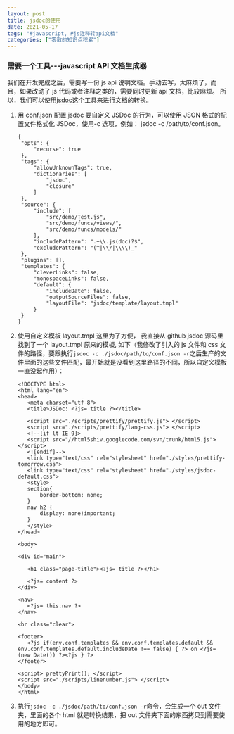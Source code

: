 ```yaml
---
layout: post
title: jsdoc的使用
date: 2021-05-17
tags: "#javascript, #js注释转api文档"
categories: ["零散的知识点积累"]
---
```


### 需要一个工具---javascript API 文档生成器

我们在开发完成之后，需要写一份 js api 说明文档。手动去写，太麻烦了，而且，如果改动了 js 代码或者注释之类的，需要同时更新 api 文档，比较麻烦。
所以，我们可以使用[jsdoc](http://shouce.jb51.net/jsdoc/)这个工具来进行文档的转换。

1. 用 conf.json 配置 jsdoc
   要自定义 JSDoc 的行为，可以使用 JSON 格式的配置文件格式化 JSDoc，使用-c 选项，例如： jsdoc -c /path/to/conf.json。

   ```
   {
    "opts": {
        "recurse": true
    },
    "tags": {
        "allowUnknownTags": true,
        "dictionaries": [
            "jsdoc",
            "closure"
        ]
    },
    "source": {
        "include": [
            "src/demo/Test.js",
            "src/demo/funcs/views/",
            "src/demo/funcs/models/"
        ],
        "includePattern": ".+\\.js(doc)?$",
        "excludePattern": "(^|\\/|\\\\)_"
    },
    "plugins": [],
    "templates": {
        "cleverLinks": false,
        "monospaceLinks": false,
        "default": {
            "includeDate": false,
            "outputSourceFiles": false,
            "layoutFile": "jsdoc/template/layout.tmpl"
        }
    }
   }

   ```

2. 使用自定义模板 layout.tmpl
   这里为了方便， 我直接从 github jsdoc 源码里找到了一个 layout.tmpl 原来的模板, 如下（我修改了引入的 js 文件和 css 文件的路径，要跟执行`jsdoc -c ./jsdoc/path/to/conf.json -r`之后生产的文件里面的这些文件匹配，最开始就是没看到这里路径的不同，所以自定义模板一直没起作用）：

   ```
   <!DOCTYPE html>
   <html lang="en">
   <head>
      <meta charset="utf-8">
      <title>JSDoc: <?js= title ?></title>

      <script src="./scripts/prettify/prettify.js"> </script>
      <script src="./scripts/prettify/lang-css.js"> </script>
      <!--[if lt IE 9]>
      <script src="//html5shiv.googlecode.com/svn/trunk/html5.js"></script>
      <![endif]-->
      <link type="text/css" rel="stylesheet" href="./styles/prettify-tomorrow.css">
      <link type="text/css" rel="stylesheet" href="./styles/jsdoc-default.css">
      <style>
      section{
          border-bottom: none;
      }
      nav h2 {
          display: none!important;
      }
      </style>
   </head>

   <body>

   <div id="main">

      <h1 class="page-title"><?js= title ?></h1>

      <?js= content ?>
   </div>

   <nav>
      <?js= this.nav ?>
   </nav>

   <br class="clear">

   <footer>
      <?js if(env.conf.templates && env.conf.templates.default && env.conf.templates.default.includeDate !== false) { ?> on <?js= (new Date()) ?><?js } ?>
   </footer>

   <script> prettyPrint(); </script>
   <script src="./scripts/linenumber.js"> </script>
   </body>
   </html>
   ```

3. 执行`jsdoc -c ./jsdoc/path/to/conf.json -r`命令，会生成一个 out 文件夹，里面的各个 html 就是转换结果，把 out 文件夹下面的东西拷贝到需要使用的地方即可。
